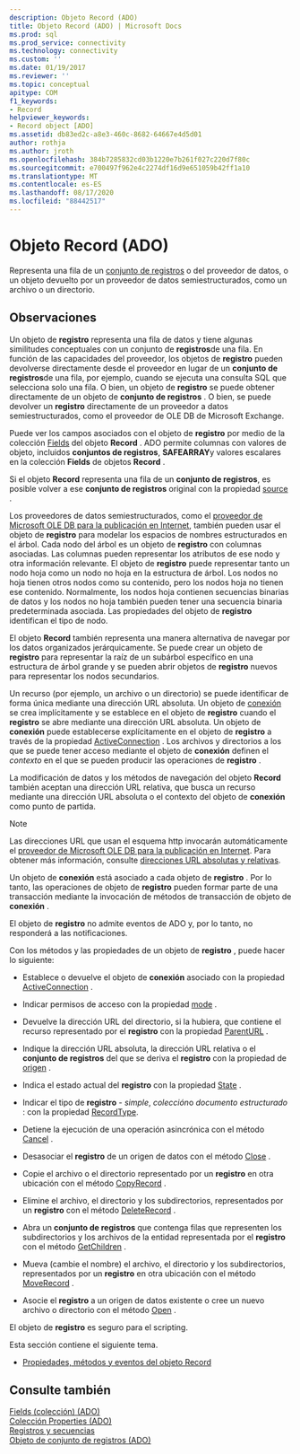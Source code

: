 ```yaml
---
description: Objeto Record (ADO)
title: Objeto Record (ADO) | Microsoft Docs
ms.prod: sql
ms.prod_service: connectivity
ms.technology: connectivity
ms.custom: ''
ms.date: 01/19/2017
ms.reviewer: ''
ms.topic: conceptual
apitype: COM
f1_keywords:
- Record
helpviewer_keywords:
- Record object [ADO]
ms.assetid: db83ed2c-a8e3-460c-8682-64667e4d5d01
author: rothja
ms.author: jroth
ms.openlocfilehash: 384b7285832cd03b1220e7b261f027c220d7f80c
ms.sourcegitcommit: e700497f962e4c2274df16d9e651059b42ff1a10
ms.translationtype: MT
ms.contentlocale: es-ES
ms.lasthandoff: 08/17/2020
ms.locfileid: "88442517"
---
```

# <a name="record-object-ado"></a>Objeto Record (ADO)
Representa una fila de un [conjunto de registros](../../../ado/reference/ado-api/recordset-object-ado.md) o del proveedor de datos, o un objeto devuelto por un proveedor de datos semiestructurados, como un archivo o un directorio.  
  
## <a name="remarks"></a>Observaciones  
 Un objeto de **registro** representa una fila de datos y tiene algunas similitudes conceptuales con un conjunto de **registros**de una fila. En función de las capacidades del proveedor, los objetos de **registro** pueden devolverse directamente desde el proveedor en lugar de un **conjunto de registros**de una fila, por ejemplo, cuando se ejecuta una consulta SQL que selecciona solo una fila. O bien, un objeto de **registro** se puede obtener directamente de un objeto de **conjunto de registros** . O bien, se puede devolver un **registro** directamente de un proveedor a datos semiestructurados, como el proveedor de OLE DB de Microsoft Exchange.  
  
 Puede ver los campos asociados con el objeto de **registro** por medio de la colección [Fields](../../../ado/reference/ado-api/fields-collection-ado.md) del objeto **Record** . ADO permite columnas con valores de objeto, incluidos **conjuntos de registros**, **SAFEARRAY**y valores escalares en la colección **Fields** de objetos **Record** .  
  
 Si el objeto **Record** representa una fila de un **conjunto de registros**, es posible volver a ese **conjunto de registros** original con la propiedad [source](../../../ado/reference/ado-api/source-property-ado-record.md) .  
  
 Los proveedores de datos semiestructurados, como el [proveedor de Microsoft OLE DB para la publicación en Internet](../../../ado/guide/appendixes/microsoft-ole-db-provider-for-internet-publishing.md), también pueden usar el objeto de **registro** para modelar los espacios de nombres estructurados en el árbol. Cada nodo del árbol es un objeto de **registro** con columnas asociadas. Las columnas pueden representar los atributos de ese nodo y otra información relevante. El objeto de **registro** puede representar tanto un nodo hoja como un nodo no hoja en la estructura de árbol. Los nodos no hoja tienen otros nodos como su contenido, pero los nodos hoja no tienen ese contenido. Normalmente, los nodos hoja contienen secuencias binarias de datos y los nodos no hoja también pueden tener una secuencia binaria predeterminada asociada. Las propiedades del objeto de **registro** identifican el tipo de nodo.  
  
 El objeto **Record** también representa una manera alternativa de navegar por los datos organizados jerárquicamente. Se puede crear un objeto de **registro** para representar la raíz de un subárbol específico en una estructura de árbol grande y se pueden abrir objetos de **registro** nuevos para representar los nodos secundarios.  
  
 Un recurso (por ejemplo, un archivo o un directorio) se puede identificar de forma única mediante una dirección URL absoluta. Un objeto de [conexión](../../../ado/reference/ado-api/connection-object-ado.md) se crea implícitamente y se establece en el objeto de **registro** cuando el **registro** se abre mediante una dirección URL absoluta. Un objeto de **conexión** puede establecerse explícitamente en el objeto de **registro** a través de la propiedad [ActiveConnection](../../../ado/reference/ado-api/activeconnection-property-ado.md) . Los archivos y directorios a los que se puede tener acceso mediante el objeto de **conexión** definen el *contexto* en el que se pueden producir las operaciones de **registro** .  
  
 La modificación de datos y los métodos de navegación del objeto **Record** también aceptan una dirección URL relativa, que busca un recurso mediante una dirección URL absoluta o el contexto del objeto de **conexión** como punto de partida.  
  
> [!NOTE]
>  Las direcciones URL que usan el esquema http invocarán automáticamente el [proveedor de Microsoft OLE DB para la publicación en Internet](../../../ado/guide/appendixes/microsoft-ole-db-provider-for-internet-publishing.md). Para obtener más información, consulte [direcciones URL absolutas y relativas](../../../ado/guide/data/absolute-and-relative-urls.md).  
  
 Un objeto de **conexión** está asociado a cada objeto de **registro** . Por lo tanto, las operaciones de objeto de **registro** pueden formar parte de una transacción mediante la invocación de métodos de transacción de objeto de **conexión** .  
  
 El objeto de **registro** no admite eventos de ADO y, por lo tanto, no responderá a las notificaciones.  
  
 Con los métodos y las propiedades de un objeto de **registro** , puede hacer lo siguiente:  
  
-   Establece o devuelve el objeto de **conexión** asociado con la propiedad [ActiveConnection](../../../ado/reference/ado-api/activeconnection-property-ado.md) .  
  
-   Indicar permisos de acceso con la propiedad [mode](../../../ado/reference/ado-api/mode-property-ado.md) .  
  
-   Devuelve la dirección URL del directorio, si la hubiera, que contiene el recurso representado por el **registro** con la propiedad [ParentURL](../../../ado/reference/ado-api/parenturl-property-ado.md) .  
  
-   Indique la dirección URL absoluta, la dirección URL relativa o el **conjunto de registros** del que se deriva el **registro** con la propiedad de [origen](../../../ado/reference/ado-api/source-property-ado-record.md) .  
  
-   Indica el estado actual del **registro** con la propiedad [State](../../../ado/reference/ado-api/state-property-ado.md) .  
  
-   Indicar el tipo de **registro**  -  *simple*, *colección*o *documento estructurado* : con la propiedad [RecordType](../../../ado/reference/ado-api/recordtype-property-ado.md).  
  
-   Detiene la ejecución de una operación asincrónica con el método [Cancel](../../../ado/reference/ado-api/cancel-method-ado.md) .  
  
-   Desasociar el **registro** de un origen de datos con el método [Close](../../../ado/reference/ado-api/close-method-ado.md) .  
  
-   Copie el archivo o el directorio representado por un **registro** en otra ubicación con el método [CopyRecord](../../../ado/reference/ado-api/copyrecord-method-ado.md) .  
  
-   Elimine el archivo, el directorio y los subdirectorios, representados por un **registro** con el método [DeleteRecord](../../../ado/reference/ado-api/deleterecord-method-ado.md) .  
  
-   Abra un **conjunto de registros** que contenga filas que representen los subdirectorios y los archivos de la entidad representada por el **registro** con el método [GetChildren](../../../ado/reference/ado-api/getchildren-method-ado.md) .  
  
-   Mueva (cambie el nombre) el archivo, el directorio y los subdirectorios, representados por un **registro** en otra ubicación con el método [MoveRecord](../../../ado/reference/ado-api/moverecord-method-ado.md) .  
  
-   Asocie el **registro** a un origen de datos existente o cree un nuevo archivo o directorio con el método [Open](../../../ado/reference/ado-api/open-method-ado-record.md) .  
  
 El objeto de **registro** es seguro para el scripting.  
  
 Esta sección contiene el siguiente tema.  
  
-   [Propiedades, métodos y eventos del objeto Record](../../../ado/reference/ado-api/record-object-properties-methods-and-events.md)  
  
## <a name="see-also"></a>Consulte también  
 [Fields (colección) (ADO)](../../../ado/reference/ado-api/fields-collection-ado.md)   
 [Colección Properties (ADO)](../../../ado/reference/ado-api/properties-collection-ado.md)   
 [Registros y secuencias](../../../ado/guide/data/records-and-streams.md)   
 [Objeto de conjunto de registros (ADO)](../../../ado/reference/ado-api/recordset-object-ado.md)
